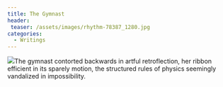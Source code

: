 ```yaml
---
title: The Gymnast
header:
 teaser: /assets/images/rhythm-78387_1280.jpg
categories:
  - Writings
---
```

<img src="https://douglangille.github.io/assets/images/rhythm-78387_1280.jpg">The gymnast contorted backwards in artful retroflection, her ribbon efficient in its sparely motion, the structured rules of physics seemingly vandalized in impossibility.